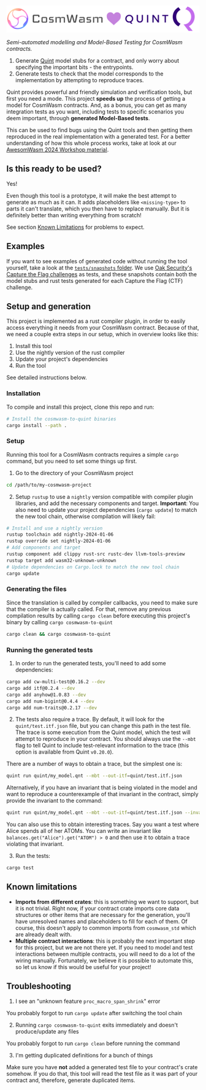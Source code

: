 <p align="center">
  <picture>
    <source media="(prefers-color-scheme: dark)" srcset="./images/cosmwasm-to-quint-light.png">
    <img alt="CoswmWasm to Quint" src="./images/cosmwasm-to-quint-dark.png" width=700>
  </picture>
</p>

*Semi-automated modelling and Model-Based Testing for CosmWasm contracts.*
1. Generate [Quint](https://github.com/informalsystems/quint) model stubs for a
   contract, and only worry about specifying the important bits - the
   entrypoints.
2. Generate tests to check that the model corresponds to the implementation by
   attempting to reproduce traces.

Quint provides powerful and friendly simulation and verification tools, but
first you need a mode. This project **speeds up** the process of getting a model
for CosmWasm contracts. And, as a bonus, you can get as many integration tests
as you want, including tests to specific scenarios you deem important, through
**generated Model-Based tests**.

This can be used to find bugs using the Quint tools and then getting them
reproduced in the real implementation with a generated test. For a better
understanding of how this whole process works, take at look at our [AwesomWasm
2024 Workshop
material](https://github.com/informalsystems/quint_awesomwasm24_workshop).

## Is this ready to be used?

Yes!

Even though this tool is a prototype, it will make the best attempt to
generate as much as it can. It adds placeholders like `<missing-type>` to parts
it can't translate, which you then have to replace manually. But it is
definitely better than writing everything from scratch!

See section [Known Limitations](#known-limitations) for problems to expect.

## Examples

If you want to see examples of generated code without running the tool yourself,
take a look at the [`tests/snapshots`
folder](https://github.com/informalsystems/cosmwasm-to-quint/tree/main/tests/snapshots).
We use [Oak Security's Capture the Flag
challenges](https://github.com/oak-security/cosmwasm-ctf) as tests, and these
snapshots contain both the model stubs and rust tests generated for each Capture
the Flag (CTF) challenge.

## Setup and generation

This project is implemented as a rust compiler plugin, in order to easily access
everything it needs from your CosmWasm contract. Because of that, we need a
couple extra steps in our setup, which in overview looks like this:
1. Install this tool
2. Use the nightly version of the rust compiler 
3. Update your project's dependencies
4. Run the tool

See detailed instructions below.

### Installation

To compile and install this project, clone this repo and run:

```bash
# Install the cosmwasm-to-quint binaries
cargo install --path .
```

### Setup

Running this tool for a CosmWasm contracts requires a simple `cargo` command,
but you need to set some things up first.

1. Go to the directory of your CosmWasm project

``` bash
cd /path/to/my-cosmwasm-project
```

2. Setup `rustup` to use a `nightly` version compatible with compiler plugin
libraries, and add the necessary components and target. **Important**: You also
need to update your project dependencies (`cargo update`) to match the new tool
chain, otherwise compilation will likely fail:

``` bash
# Install and use a nightly version
rustup toolchain add nightly-2024-01-06
rustup override set nightly-2024-01-06
# Add components and target
rustup component add clippy rust-src rustc-dev llvm-tools-preview
rustup target add wasm32-unknown-unknown
# Update dependencies on Cargo.lock to match the new tool chain
cargo update
```


### Generating the files

Since the translation is called by compiler callbacks, you need to make sure
that the compiler is actually called. For that, remove any previous compilation
results by calling `cargo clean` before executing this project's binary by
calling `cargo cosmwasm-to-quint`

``` bash
cargo clean && cargo cosmwasm-to-quint
```

### Running the generated tests

1. In order to run the generated tests, you'll need to add some dependencies:
```bash
cargo add cw-multi-test@0.16.2 --dev
cargo add itf@0.2.4 --dev
cargo add anyhow@1.0.83 --dev
cargo add num-bigint@0.4.4 --dev
cargo add num-traits@0.2.17 --dev
```

2. The tests also require a trace. By default, it will look for the
   `quint/test.itf.json` file, but you can change this path in the test file.
   The trace is some execution from the Quint model, which the test will attempt
   to reproduce in your contract. You should always use the `--mbt` flag to tell
   Quint to include test-relevant information to the trace (this option is
   available from Quint `v0.20.0`).

There are a number of ways to obtain a trace, but the simplest one is:

``` bash
quint run quint/my_model.qnt --mbt --out-itf=quint/test.itf.json
```

Alternatively, if you have an invariant that is being violated in the model and
want to reproduce a counterexample of that invariant in the contract, simply
provide the invariant to the command:

``` bash
quint run quint/my_model.qnt --mbt --out-itf=quint/test.itf.json --invariant=my_invariant
```

You can also use this to obtain interesting traces. Say you want a test where
Alice spends all of her ATOMs. You can write an invariant like
`balances.get("Alice").get("ATOM") > 0` and then use it to obtain a trace
violating that invariant.

3. Run the tests:

``` bash
cargo test
```

## Known limitations
- **Imports from different crates**: this is something we want to support, but
  it is not trivial. Right now, if your contract crate imports core data
  structures or other items that are necessary for the generation, you'll have
  unresolved names and placeholders to fill for each of them. Of course, this
  doesn't apply to common imports from `cosmwasm_std` which are already dealt
  with.
- **Multiple contract interactions**: this is probably the next important step
  for this project, but we are not there yet. If you need to model and test
  interactions between multiple contracts, you will need to do a lot of the
  wiring manually. Fortunately, we believe it is possible to automate this, so
  let us know if this would be useful for your project!

## Troubleshooting
1. I see an "unknown feature `proc_macro_span_shrink`" error

You probably forgot to run `cargo update` after switching the tool chain

2. Running `cargo cosmwasm-to-quint` exits immediately and doesn't
   produce/update any files

You probably forgot to run `cargo clean` before running the command

3. I'm getting duplicated definitions for a bunch of things

Make sure you have **not** added a generated test file to your contract's crate
somehow. If you do that, this tool will read the test file as it was part of
your contract and, therefore, generate duplicated items.
